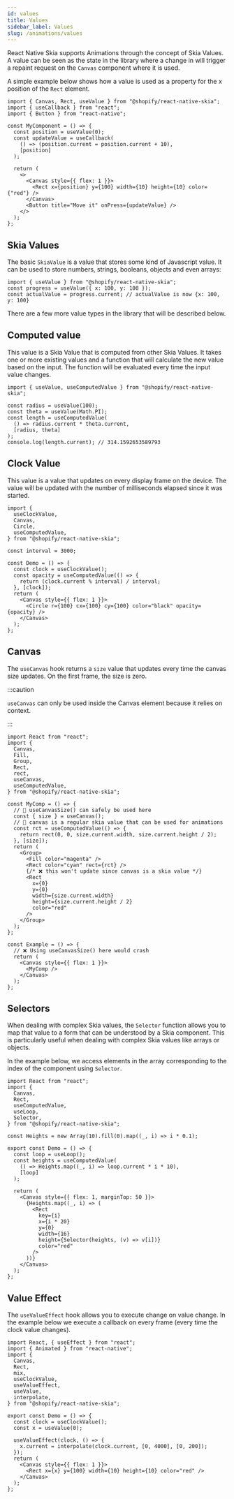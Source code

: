 ```yaml
---
id: values
title: Values
sidebar_label: Values
slug: /animations/values
---
```


React Native Skia supports Animations through the concept of Skia Values. A value can be seen as the state in the library where a change in will trigger a repaint request on the `Canvas` component where it is used.

A simple example below shows how a value is used as a property for the x position of the `Rect` element.

```tsx twoslash
import { Canvas, Rect, useValue } from "@shopify/react-native-skia";
import { useCallback } from "react";
import { Button } from "react-native";

const MyComponent = () => {
  const position = useValue(0);
  const updateValue = useCallback(
    () => (position.current = position.current + 10),
    [position]
  );

  return (
    <>
      <Canvas style={{ flex: 1 }}>
        <Rect x={position} y={100} width={10} height={10} color={"red"} />
      </Canvas>
      <Button title="Move it" onPress={updateValue} />
    </>
  );
};
```

## Skia Values

The basic `SkiaValue` is a value that stores some kind of Javascript value. It can be used to store numbers, strings, booleans, objects and even arrays:

```tsx twoslash
import { useValue } from "@shopify/react-native-skia";
const progress = useValue({ x: 100, y: 100 });
const actualValue = progress.current; // actualValue is now {x: 100, y: 100}
```

There are a few more value types in the library that will be described below.

## Computed value

This value is a Skia Value that is computed from other Skia Values.
It takes one or more existing values and a function that will calculate the new value based on the input. The function will be evaluated every time the input value changes.

```tsx twoslash
import { useValue, useComputedValue } from "@shopify/react-native-skia";

const radius = useValue(100);
const theta = useValue(Math.PI);
const length = useComputedValue(
  () => radius.current * theta.current,
  [radius, theta]
);
console.log(length.current); // 314.1592653589793
```

## Clock Value

This value is a value that updates on every display frame on the device.
The value will be updated with the number of milliseconds elapsed since it was started.

```tsx twoslash
import {
  useClockValue,
  Canvas,
  Circle,
  useComputedValue,
} from "@shopify/react-native-skia";

const interval = 3000;

const Demo = () => {
  const clock = useClockValue();
  const opacity = useComputedValue(() => {
    return (clock.current % interval) / interval;
  }, [clock]);
  return (
    <Canvas style={{ flex: 1 }}>
      <Circle r={100} cx={100} cy={100} color="black" opacity={opacity} />
    </Canvas>
  );
};
```

## Canvas

The `useCanvas` hook returns a `size` value that updates every time the canvas size updates.
On the first frame, the size is zero.

:::caution

`useCanvas` can only be used inside the Canvas element because it relies on context.

:::

```tsx twoslash
import React from "react";
import {
  Canvas,
  Fill,
  Group,
  Rect,
  rect,
  useCanvas,
  useComputedValue,
} from "@shopify/react-native-skia";

const MyComp = () => {
  // 💚 useCanvasSize() can safely be used here
  const { size } = useCanvas();
  // 💚 canvas is a regular skia value that can be used for animations
  const rct = useComputedValue(() => {
    return rect(0, 0, size.current.width, size.current.height / 2);
  }, [size]);
  return (
    <Group>
      <Fill color="magenta" />
      <Rect color="cyan" rect={rct} />
      {/* ❌ this won't update since canvas is a skia value */}
      <Rect
        x={0}
        y={0}
        width={size.current.width}
        height={size.current.height / 2}
        color="red"
      />
    </Group>
  );
};

const Example = () => {
  // ❌ Using useCanvasSize() here would crash
  return (
    <Canvas style={{ flex: 1 }}>
      <MyComp />
    </Canvas>
  );
};
```

## Selectors

When dealing with complex Skia values, the `Selector` function allows you to map that value to a form that can be understood by a Skia component. This is particularly useful when dealing with complex Skia values like arrays or objects.

In the example below, we access elements in the array corresponding to the index of the component using `Selector`.

```tsx twoslash
import React from "react";
import {
  Canvas,
  Rect,
  useComputedValue,
  useLoop,
  Selector,
} from "@shopify/react-native-skia";

const Heights = new Array(10).fill(0).map((_, i) => i * 0.1);

export const Demo = () => {
  const loop = useLoop();
  const heights = useComputedValue(
    () => Heights.map((_, i) => loop.current * i * 10),
    [loop]
  );

  return (
    <Canvas style={{ flex: 1, marginTop: 50 }}>
      {Heights.map((_, i) => (
        <Rect
          key={i}
          x={i * 20}
          y={0}
          width={16}
          height={Selector(heights, (v) => v[i])}
          color="red"
        />
      ))}
    </Canvas>
  );
};
```

## Value Effect

The `useValueEffect` hook allows you to execute change on value change.
In the example below we execute a callback on every frame (every time the clock value changes).

```tsx twoslash
import React, { useEffect } from "react";
import { Animated } from "react-native";
import {
  Canvas,
  Rect,
  mix,
  useClockValue,
  useValueEffect,
  useValue,
  interpolate,
} from "@shopify/react-native-skia";

export const Demo = () => {
  const clock = useClockValue();
  const x = useValue(0);

  useValueEffect(clock, () => {
    x.current = interpolate(clock.current, [0, 4000], [0, 200]);
  });
  return (
    <Canvas style={{ flex: 1 }}>
      <Rect x={x} y={100} width={10} height={10} color="red" />
    </Canvas>
  );
};
```
